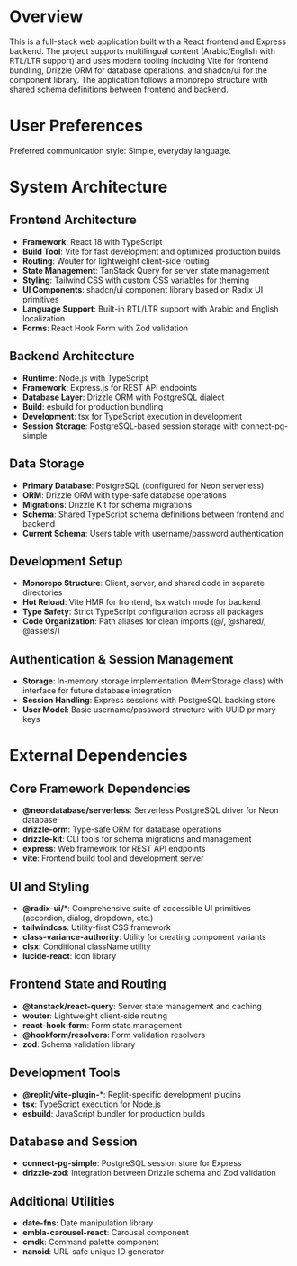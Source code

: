 # Overview

This is a full-stack web application built with a React frontend and Express backend. The project supports multilingual content (Arabic/English with RTL/LTR support) and uses modern tooling including Vite for frontend bundling, Drizzle ORM for database operations, and shadcn/ui for the component library. The application follows a monorepo structure with shared schema definitions between frontend and backend.

# User Preferences

Preferred communication style: Simple, everyday language.

# System Architecture

## Frontend Architecture
- **Framework**: React 18 with TypeScript
- **Build Tool**: Vite for fast development and optimized production builds
- **Routing**: Wouter for lightweight client-side routing
- **State Management**: TanStack Query for server state management
- **Styling**: Tailwind CSS with custom CSS variables for theming
- **UI Components**: shadcn/ui component library based on Radix UI primitives
- **Language Support**: Built-in RTL/LTR support with Arabic and English localization
- **Forms**: React Hook Form with Zod validation

## Backend Architecture
- **Runtime**: Node.js with TypeScript
- **Framework**: Express.js for REST API endpoints
- **Database Layer**: Drizzle ORM with PostgreSQL dialect
- **Build**: esbuild for production bundling
- **Development**: tsx for TypeScript execution in development
- **Session Storage**: PostgreSQL-based session storage with connect-pg-simple

## Data Storage
- **Primary Database**: PostgreSQL (configured for Neon serverless)
- **ORM**: Drizzle ORM with type-safe database operations
- **Migrations**: Drizzle Kit for schema migrations
- **Schema**: Shared TypeScript schema definitions between frontend and backend
- **Current Schema**: Users table with username/password authentication

## Development Setup
- **Monorepo Structure**: Client, server, and shared code in separate directories
- **Hot Reload**: Vite HMR for frontend, tsx watch mode for backend
- **Type Safety**: Strict TypeScript configuration across all packages
- **Code Organization**: Path aliases for clean imports (@/, @shared/, @assets/)

## Authentication & Session Management
- **Storage**: In-memory storage implementation (MemStorage class) with interface for future database integration
- **Session Handling**: Express sessions with PostgreSQL backing store
- **User Model**: Basic username/password structure with UUID primary keys

# External Dependencies

## Core Framework Dependencies
- **@neondatabase/serverless**: Serverless PostgreSQL driver for Neon database
- **drizzle-orm**: Type-safe ORM for database operations
- **drizzle-kit**: CLI tools for schema migrations and management
- **express**: Web framework for REST API endpoints
- **vite**: Frontend build tool and development server

## UI and Styling
- **@radix-ui/***: Comprehensive suite of accessible UI primitives (accordion, dialog, dropdown, etc.)
- **tailwindcss**: Utility-first CSS framework
- **class-variance-authority**: Utility for creating component variants
- **clsx**: Conditional className utility
- **lucide-react**: Icon library

## Frontend State and Routing
- **@tanstack/react-query**: Server state management and caching
- **wouter**: Lightweight client-side routing
- **react-hook-form**: Form state management
- **@hookform/resolvers**: Form validation resolvers
- **zod**: Schema validation library

## Development Tools
- **@replit/vite-plugin-***: Replit-specific development plugins
- **tsx**: TypeScript execution for Node.js
- **esbuild**: JavaScript bundler for production builds

## Database and Session
- **connect-pg-simple**: PostgreSQL session store for Express
- **drizzle-zod**: Integration between Drizzle schema and Zod validation

## Additional Utilities
- **date-fns**: Date manipulation library
- **embla-carousel-react**: Carousel component
- **cmdk**: Command palette component
- **nanoid**: URL-safe unique ID generator